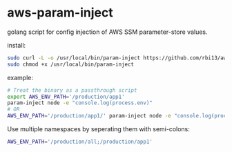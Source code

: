 # aws-param-inject

golang script for config injection of AWS SSM parameter-store values.

install:
```sh
sudo curl -L -o /usr/local/bin/param-inject https://github.com/rbi13/aws-param-inject/releases/download/0.0.2/aws-param-inject-linux-amd64
sudo chmod +x /usr/local/bin/param-inject
```

example:
```sh
# Treat the binary as a passthrough script
export AWS_ENV_PATH='/production/app1'
param-inject node -e "console.log(process.env)"
# OR
AWS_ENV_PATH='/production/app1/' param-inject node -e "console.log(process.env)"
```

Use multiple namespaces by seperating them with semi-colons:
```sh
AWS_ENV_PATH='/production/all;/production/app1'
```
